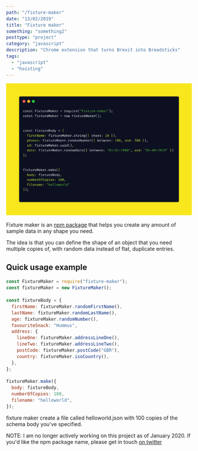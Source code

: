 ```yaml
---
path: "/fixture-maker"
date: "13/02/2019"
title: "Fixture maker"
something: "something2"
posttype: "project"
category: "javascript"
description: "Chrome extension that turns Brexit into Breadsticks"
tags:
  - "javascript"
  - "hoisting"
---
```


![fixture-maker](./fixture-maker.png)

Fixture maker is an [npm package](https://www.npmjs.com/package/fixture-maker) that helps you create any amount of sample data in any shape you need.

The idea is that you can define the shape of an object that you need multiple copies of, with random data instead of flat, duplicate entries.

## Quick usage example

```javascript
const FixtureMaker = require("fixture-maker");
const fixtureMaker = new FixtureMaker();

const fixtureBody = {
  firstName: fixtureMaker.randomFirstName(),
  lastName: fixtureMaker.randomLastName(),
  age: fixtureMaker.randomNumber(),
  favouriteSnack: "Hummus",
  address: {
    lineOne: fixtureMaker.addressLineOne(),
    lineTwo: fixtureMaker.addressLineTwo(),
    postCode: fixtureMaker.postCode("GBR"),
    country: fixtureMaker.isoCountry(),
  },
};

fixtureMaker.make({
  body: fixtureBody,
  numberOfCopies: 100,
  filename: "helloworld",
});
```

fixture maker create a file called helloworld.json with 100 copies of the schema body you've specified.

NOTE: I am no longer actively working on this project as of January 2020. If you'd like the npm package name, please get in touch [on twitter](https://twitter.com/nkhil)
